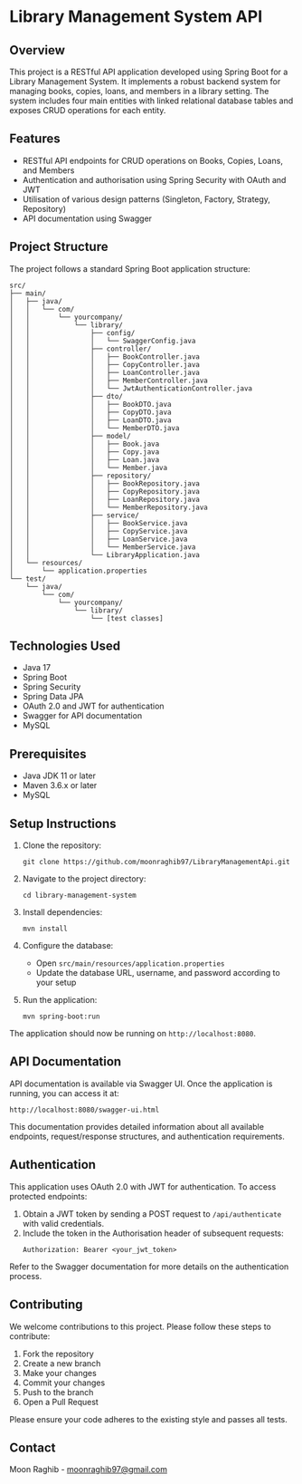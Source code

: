 # Library Management System API

## Overview

This project is a RESTful API application developed using Spring Boot for a Library Management System. It implements a robust backend system for managing books, copies, loans, and members in a library setting. The system includes four main entities with linked relational database tables and exposes CRUD operations for each entity.

## Features

- RESTful API endpoints for CRUD operations on Books, Copies, Loans, and Members
- Authentication and authorisation using Spring Security with OAuth and JWT
- Utilisation of various design patterns (Singleton, Factory, Strategy, Repository)
- API documentation using Swagger

## Project Structure

The project follows a standard Spring Boot application structure:

```
src/
├── main/
│   ├── java/
│   │   └── com/
│   │       └── yourcompany/
│   │           └── library/
│   │               ├── config/
│   │               │   └── SwaggerConfig.java
│   │               ├── controller/
│   │               │   ├── BookController.java
│   │               │   ├── CopyController.java
│   │               │   ├── LoanController.java
│   │               │   ├── MemberController.java
│   │               │   └── JwtAuthenticationController.java
│   │               ├── dto/
│   │               │   ├── BookDTO.java
│   │               │   ├── CopyDTO.java
│   │               │   ├── LoanDTO.java
│   │               │   └── MemberDTO.java
│   │               ├── model/
│   │               │   ├── Book.java
│   │               │   ├── Copy.java
│   │               │   ├── Loan.java
│   │               │   └── Member.java
│   │               ├── repository/
│   │               │   ├── BookRepository.java
│   │               │   ├── CopyRepository.java
│   │               │   ├── LoanRepository.java
│   │               │   └── MemberRepository.java
│   │               ├── service/
│   │               │   ├── BookService.java
│   │               │   ├── CopyService.java
│   │               │   ├── LoanService.java
│   │               │   └── MemberService.java
│   │               └── LibraryApplication.java
│   └── resources/
│       └── application.properties
└── test/
    └── java/
        └── com/
            └── yourcompany/
                └── library/
                    └── [test classes]
```

## Technologies Used

- Java 17
- Spring Boot 
- Spring Security
- Spring Data JPA
- OAuth 2.0 and JWT for authentication
- Swagger  for API documentation
- MySQL

## Prerequisites

- Java JDK 11 or later
- Maven 3.6.x or later
- MySQL

## Setup Instructions

1. Clone the repository:
   ```
   git clone https://github.com/moonraghib97/LibraryManagementApi.git
   ```

2. Navigate to the project directory:
   ```
   cd library-management-system
   ```

3. Install dependencies:
   ```
   mvn install
   ```

4. Configure the database:
   - Open `src/main/resources/application.properties`
   - Update the database URL, username, and password according to your setup

5. Run the application:
   ```
   mvn spring-boot:run
   ```

The application should now be running on `http://localhost:8080`.

## API Documentation

API documentation is available via Swagger UI. Once the application is running, you can access it at:

```
http://localhost:8080/swagger-ui.html
```

This documentation provides detailed information about all available endpoints, request/response structures, and authentication requirements.

## Authentication

This application uses OAuth 2.0 with JWT for authentication. To access protected endpoints:

1. Obtain a JWT token by sending a POST request to `/api/authenticate` with valid credentials.
2. Include the token in the Authorisation header of subsequent requests:
   ```
   Authorization: Bearer <your_jwt_token>
   ```

Refer to the Swagger documentation for more details on the authentication process.

## Contributing

We welcome contributions to this project. Please follow these steps to contribute:

1. Fork the repository
2. Create a new branch 
3. Make your changes
4. Commit your changes 
5. Push to the branch 
6. Open a Pull Request

Please ensure your code adheres to the existing style and passes all tests.


## Contact

Moon Raghib - moonraghib97@gmail.com
